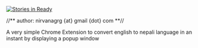 [![Stories in Ready](https://badge.waffle.io/kxhitiz/English2Nepali.png)](http://waffle.io/kxhitiz/english2nepali)

//** author: nirvanagrg {at} gmail {dot} com  **//

A very simple Chrome Extension to convert english to nepali language in an instant by displaying a popup window

